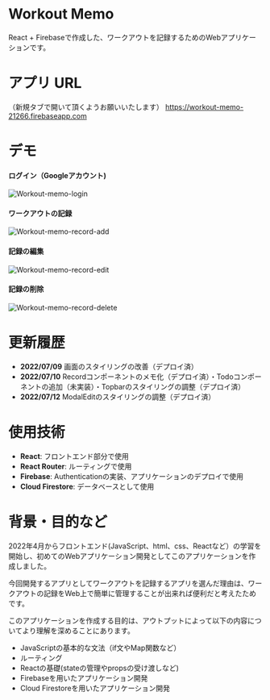 # Workout Memo
React + Firebaseで作成した、ワークアウトを記録するためのWebアプリケーションです。

# アプリ URL
（新規タブで開いて頂くようお願いいたします）
https://workout-memo-21266.firebaseapp.com

# デモ
#### ログイン（Googleアカウント)
![Workout-memo-login](https://user-images.githubusercontent.com/106266114/171666976-8951f641-4d1b-4bc8-9d12-49905f03d7f8.gif)

#### ワークアウトの記録
![Workout-memo-record-add](https://user-images.githubusercontent.com/106266114/171668861-e7e6a37e-125e-4693-a575-d9947a75cdb6.gif)

#### 記録の編集
![Workout-memo-record-edit](https://user-images.githubusercontent.com/106266114/171670737-e192a4a8-45fb-478a-90b4-32135533e4f2.gif)

#### 記録の削除
![Workout-memo-record-delete](https://user-images.githubusercontent.com/106266114/171672319-a20fc7f8-feb6-4c48-b81b-bc4cf72db45c.gif)

# 更新履歴
- **2022/07/09** 画面のスタイリングの改善（デプロイ済）
- **2022/07/10** Recordコンポーネントのメモ化（デプロイ済）・Todoコンポーネントの追加（未実装）・Topbarのスタイリングの調整（デプロイ済）
- **2022/07/12** ModalEditのスタイリングの調整（デプロイ済）

# 使用技術
- **React**: フロントエンド部分で使用
- **React Router**: ルーティングで使用
- **Firebase**: Authenticationの実装、アプリケーションのデプロイで使用
- **Cloud Firestore**: データベースとして使用

# 背景・目的など
2022年4月からフロントエンド(JavaScript、html、css、Reactなど）の学習を開始し、初めてのWebアプリケーション開発としてこのアプリケーションを作成しました。

今回開発するアプリとしてワークアウトを記録するアプリを選んだ理由は、ワークアウトの記録をWeb上で簡単に管理することが出来れば便利だと考えたためです。

このアプリケーションを作成する目的は、アウトプットによって以下の内容についてより理解を深めることにあります。
- JavaScriptの基本的な文法（if文やMap関数など）
- ルーティング
- Reactの基礎(stateの管理やpropsの受け渡しなど)
- Firebaseを用いたアプリケーション開発
- Cloud Firestoreを用いたアプリケーション開発



